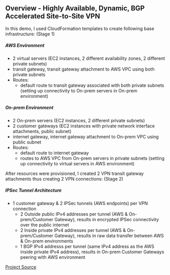 
## Overview - Highly Available, Dynamic, BGP Accelerated Site-to-Site VPN

In this demo, I used CloudFormation templates to create following base infrastructure: (Stage 1)

##### AWS Environment
* 2 virtual servers (EC2 instances, 2 different availability zones, 2 different private subnets)
* transit gateway, transit gateway attachment to AWS VPC using both private subnets
* Routes:
  * default route to transit gateway associated with both private subnets (setting up connectivity to On-prem servers in On-prem environment)  
##### On-prem Environment
* 2 On-prem servers (EC2 instances, 2 different private subnets)
* 2 customer gateways (EC2 instances with private network interface attachments, public subnet)
* internet gateway, internet gateway attachment to On-prem VPC using public subnet
* Routes:
  * default route to internet gateway
  * routes to AWS VPC from On-prem servers in private subnets (setting up connectivity to virtual servers in AWS environment)

After resources were provisioned, I created 2 VPN transit gateway attachments thus creating 2 VPN connections: (Stage 2)
##### IPSec Tunnel Architecture
* 1 customer gateway & 2 IPSec tunnels (AWS endpoints) per VPN connection
  * 2 Outside public IPv4 addresses per tunnel (AWS & On-prem/Customer Gateway), results in encrypted IPSec connectivity over the public internet
  * 2 Inside private IPv4 addresses per tunnel (AWS & On-prem/Customer Gateway), results in raw data transfer between AWS & On-prem environments
  * 1 BGP IPv4 addresss per tunnel (same IPv4 address as the AWS inside private IPv4 address), results in On-prem Customer Gateways peering with AWS environment  

[Project Source](https://github.com/acantril/learn-cantrill-io-labs/blob/master/AWS_HYBRID_AdvancedVPN/readme.md)
